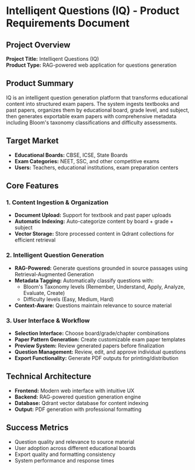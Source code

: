 # Intelliqent Questions (IQ) - Product Requirements Document

## Project Overview

**Project Title:** Intelliqent Questions (IQ)  
**Product Type:** RAG-powered web application for questions generation

## Product Summary

IQ is an intelligent question generation platform that transforms educational content into structured exam papers. The system ingests textbooks and past papers, organizes them by educational board, grade level, and subject, then generates exportable exam papers with comprehensive metadata including Bloom's taxonomy classifications and difficulty assessments.

## Target Market

- **Educational Boards:** CBSE, ICSE, State Boards
- **Exam Categories:** NEET, SSC, and other competitive exams
- **Users:** Teachers, educational institutions, exam preparation centers

## Core Features

### 1. Content Ingestion & Organization

- **Document Upload:** Support for textbook and past paper uploads
- **Automatic Indexing:** Auto-categorize content by board + grade + subject
- **Vector Storage:** Store processed content in Qdrant collections for efficient retrieval

### 2. Intelligent Question Generation

- **RAG-Powered:** Generate questions grounded in source passages using Retrieval-Augmented Generation
- **Metadata Tagging:** Automatically classify questions with:
  - Bloom's Taxonomy levels (Remember, Understand, Apply, Analyze, Evaluate, Create)
  - Difficulty levels (Easy, Medium, Hard)
- **Context-Aware:** Questions maintain relevance to source material

### 3. User Interface & Workflow

- **Selection Interface:** Choose board/grade/chapter combinations
- **Paper Pattern Generation:** Create customizable exam paper templates
- **Preview System:** Review generated papers before finalization
- **Question Management:** Review, edit, and approve individual questions
- **Export Functionality:** Generate PDF outputs for printing/distribution

## Technical Architecture

- **Frontend:** Modern web interface with intuitive UX
- **Backend:** RAG-powered question generation engine
- **Database:** Qdrant vector database for content indexing
- **Output:** PDF generation with professional formatting

## Success Metrics

- Question quality and relevance to source material
- User adoption across different educational boards
- Export quality and formatting consistency
- System performance and response times
